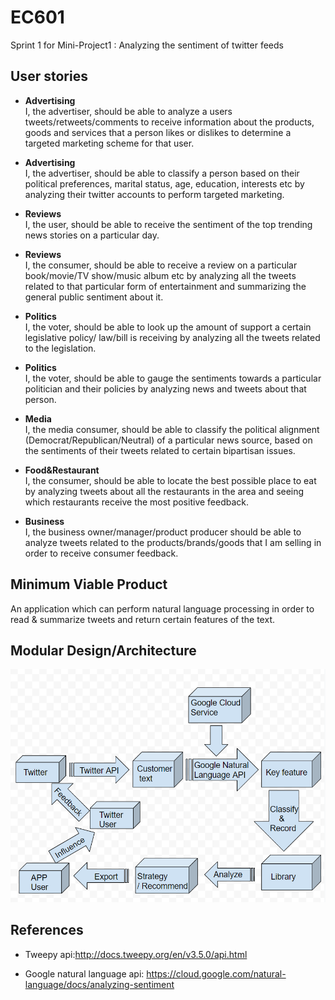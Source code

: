 # EC601

Sprint 1 for Mini-Project1 : Analyzing the sentiment of twitter feeds

## User stories

- **Advertising**<br>I, the advertiser, should be able to analyze a users tweets/retweets/comments to receive information about the products, goods and services that a person likes or dislikes to determine a targeted marketing scheme for that user. 

- **Advertising**<br>I, the advertiser, should be able to classify a person based on their political preferences, marital status, age, education, interests etc by analyzing their twitter accounts to perform targeted marketing. 

- **Reviews**<br>I, the user, should be able to receive the sentiment of the top trending news stories on a particular day.

- **Reviews**<br>I, the consumer, should be able to receive a review on a particular book/movie/TV show/music album etc by analyzing all the tweets related to that particular form of entertainment and summarizing the general public sentiment about it.

- **Politics**<br>I, the voter, should be able to look up the amount of support a certain legislative policy/ law/bill is receiving by analyzing all the tweets related to the legislation.

- **Politics**<br>I, the voter, should be able to gauge the sentiments towards a particular politician and their policies by analyzing news and tweets about that person. 

- **Media**<br>I, the media consumer, should be able to classify the political alignment (Democrat/Republican/Neutral) of a particular news source, based on the sentiments of their tweets related to certain bipartisan issues. 
 
- **Food&Restaurant**<br>I, the consumer, should be able to locate the best possible place to eat by analyzing tweets about all the restaurants in the area and seeing which restaurants receive the most positive feedback. 

- **Business**<br>I, the business owner/manager/product producer should be able to analyze tweets related to the products/brands/goods that I am selling in order to receive consumer feedback. 


## Minimum Viable Product
An application which can perform natural language processing in order to read & summarize tweets and return certain features of the text. 

## Modular Design/Architecture
![image](https://github.com/NityaRaju/EC601/blob/sprint_Ganghao/photos/structure.png)

## References
- Tweepy api:http://docs.tweepy.org/en/v3.5.0/api.html

- Google natural language api:
https://cloud.google.com/natural-language/docs/analyzing-sentiment
